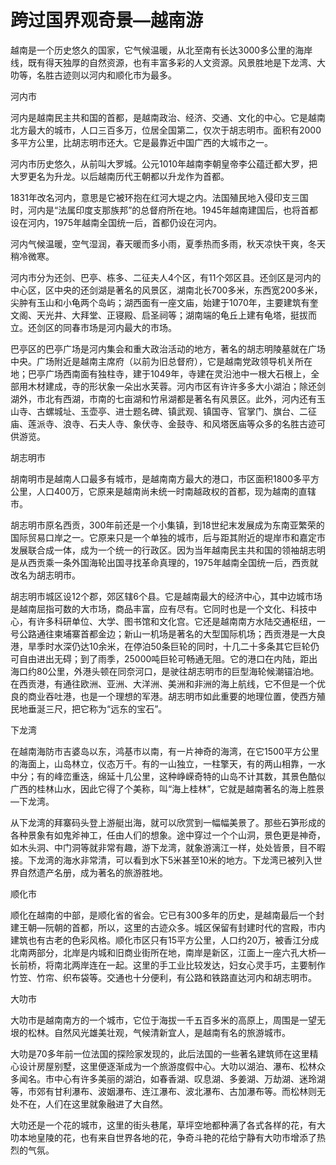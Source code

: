 # 跨过国界观奇景—越南游  

越南是一个历史悠久的国家，它气候温暖，从北至南有长达3000多公里的海岸线，既有得天独厚的自然资源，也有丰富多彩的人文资源。风景胜地是下龙湾、大叻等，名胜古迹则以河内和顺化市为最多。  

河内市  

河内是越南民主共和国的首都，是越南政治、经济、交通、文化的中心。它是越南北方最大的城市，人口三百多万，位居全国第二，仅次于胡志明市。面积有2000多平方公里，比胡志明市还大。它是最靠近中国广西的大城市之一。  

河内市历史悠久，从前叫大罗城。公元1010年越南李朝皇帝李公蕴迁都大罗，把大罗更名为升龙。以后越南历代王朝都以升龙作为首都。  

1831年改名河内，意思是它被环抱在红河大堤之内。法国殖民地入侵印支三国时，河内是“法属印度支那族邦”的总督府所在地。1945年越南建国后，也将首都设在河内，1975年越南全国统一后，首都仍设在河内。  

河内气候温暖，空气湿润，春天暖而多小雨，夏季热而多雨，秋天凉快干爽，冬天稍冷微寒。  

河内市分为还剑、巴亭、栋多、二征夫人4个区，有11个郊区县。还剑区是河内的中心区，区中央的还剑湖是著名的风景区，湖南北长700多米，东西宽200多米，尖肿有玉山和小龟两个岛屿；湖西面有一座文庙，始建于1070年，主要建筑有奎文阁、天光井、大拜堂、正寝殿、启圣祠等；湖南端的龟丘上建有龟塔，挺拔而立。还剑区的同春市场是河内最大的市场。  

巴亭区的巴亭广场是河内集会和重大政治活动的地方，著名的胡志明陵墓就在广场中央。广场附近是越南主席府（以前为旧总督府），它是越南党政领导机关所在地；巴亭广场西南面有独柱寺，建于1049年，寺建在灵沿池中一根大石根上，全部用木材建成，寺的形状象一朵出水芙蓉。河内市区有许许多多大小湖泊；除还剑湖外，市北有西湖，市南的七亩湖和竹帛湖都是著名有风景区。此外，河内还有玉山寺、古螺城址、玉壶亭、进士题名碑、镇武观、镇国寺、官掌门、旗台、二征庙、莲派寺、浪寺、石夫人寺、象伏寺、金鼓寺、和风塔医庙等众多的名胜古迹可供游览。  

胡志明市  

胡南明市是越南人口最多有城市，是越南南方最大的港口，市区面积1800多平方公里，人口400万，它原来是越南尚未统一时南越政权的首都，现为越南的直辖市。  

胡志明市原名西贡，300年前还是一个小集镇，到18世纪末发展成为东南亚繁荣的国际贸易口岸之一。它原来只是一个单独的城市，后与距其附近的堤岸市和嘉定市发展联合成一体，成为一个统一的行政区。因为当年越南民主共和国的领袖胡志明是从西贡乘一条外国海轮出国寻找革命真理的，1975年越南全国统一后，西贡就改名为胡志明市。  

胡志明市城区设12个郡，郊区辖6个县。它是越南最大的经济中心，其中边城市场是越南屈指可数的大市场，商品丰富，应有尽有。它同时也是一个文化、科技中心，有许多科研单位、大学、图书馆和文化宫。它还是越南南方水陆交通枢纽，一号公路通往柬埔寨首都金边；新山一机场是著名的大型国际机场；西贡港是一大良港，旱季时水深仍达10余米，在停泊50条巨轮的同时，十几二十多条其它巨轮仍可自由进出无碍；到了雨季，25000吨巨轮可畅通无阻。它的港口在内陆，距出海口约80公里，外港头顿在同奈河口，是驶往胡志明市的巨型海轮候潮锚泊地。在西贡港，有通往欧洲、亚洲、大洋洲、美洲和非洲的海上航线，它不但是一个优良的商业吞吐港，也是一个理想的军港。胡志明市如此重要的地理位置，使西方殖民地垂涎三尺，把它称为“远东的宝石”。  

下龙湾  

在越南海防市吉婆岛以东，鸿基市以南，有一片神奇的海湾，在它1500平方公里的海面上，山岛林立，仪态万千。有的一山独立，一柱擎天，有的两山相靠，一水中分；有的峰峦重迭，绵延十几公里，这种峥嵘奇特的山岛不计其数，其景色酷似广西的桂林山水，因此它得了个美称，叫“海上桂林”，它就是越南著名的海上胜景—下龙湾。  

从下龙湾的拜寨码头登上游艇出海，就可以欣赏到一幅幅美景了。那些石笋形成的各种景象有如鬼斧神工，任由人们的想象。途中穿过一个个山洞，景色更是神奇，如木头洞、中门洞等就非常有趣，游下龙湾，就象游漓江一样，处处皆景，目不暇接。下龙湾的海水非常清，可以看到水下5米甚至10米的地方。下龙湾已被列入世界自然遗产名册，成为著名的旅游胜地。  

顺化市  

顺化在越南的中部，是顺化省的省会。它已有300多年的历史，是越南最后一个封建王朝—阮朝的首都，所以，这里的古迹众多。城区保留有封建时代的宫殿，市内建筑也有古老的色彩风格。顺化市区只有15平方公里，人口约20万，被香江分成北南两部分，北岸是内城和旧商业街所在地，南岸是新区，江面上一座六孔大桥—长前桥，将南北两岸连在一起。这里的手工业比较发达，妇女心灵手巧，主要制作竹笠、竹帘、织布袋等。交通也十分便利，有公路和铁路直达河内和胡志明市。  

大叻市  

大叻市是越南南方的一个城市，它位于海拔一千五百多米的高原上，周围是一望无垠的松林。自然风光雄美壮观，气候清新宜人，是越南有名的旅游城市。  

大叻是70多年前一位法国的探险家发现的，此后法国的一些著名建筑师在这里精心设计房屋别墅，这里便逐渐成为一个旅游度假中心。大叻以湖泊、瀑布、松林众多闻名。市中心有许多美丽的湖泊，如春香湖、叹息湖、多姜湖、万劫湖、迷玲湖等，市郊有甘利瀑布、波姻瀑布、连江瀑布、波北瀑布、古加瀑布等。而松林则无处不在，人们在这里就象融进了大自然。  

大叻还是一个花的城市，这里的街头巷尾，草坪空地都种满了各式各样的花，有大叻本地皇陵的花，也有来自世界各地的花，争奇斗艳的花给宁静有大叻市增添了热烈的气氛。  
<!-- Last processed: 2025-07-22 03:44:30 -->
